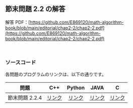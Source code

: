 ## 節末問題 2.2 の解答

解答 PDF：[https://github.com/E869120/math-algorithm-book/blob/main/editorial/chap2-2/chap2-2.pdf](https://github.com/E869120/math-algorithm-book/blob/main/editorial/chap2-2/chap2-2.pdf)

<br />

### ソースコード

各問題のプログラムのリンクは、以下の通りです。

| 問題 | C++ | Python | JAVA | C |
|:---:|:---:|:---:|:---:|:---:|
| 節末問題 2.2.4 | [リンク](https://github.com/E869120/math-algorithm-book/blob/main/editorial/chap2-2/prob2-2-4.cpp) | [リンク](https://github.com/E869120/math-algorithm-book/blob/main/editorial/chap2-2/prob2-2-4.py) | [リンク](https://github.com/E869120/math-algorithm-book/blob/main/editorial/chap2-2/prob2-2-4.java) | [リンク](https://github.com/E869120/math-algorithm-book/blob/main/editorial/chap2-2/prob2-2-4.c) |
